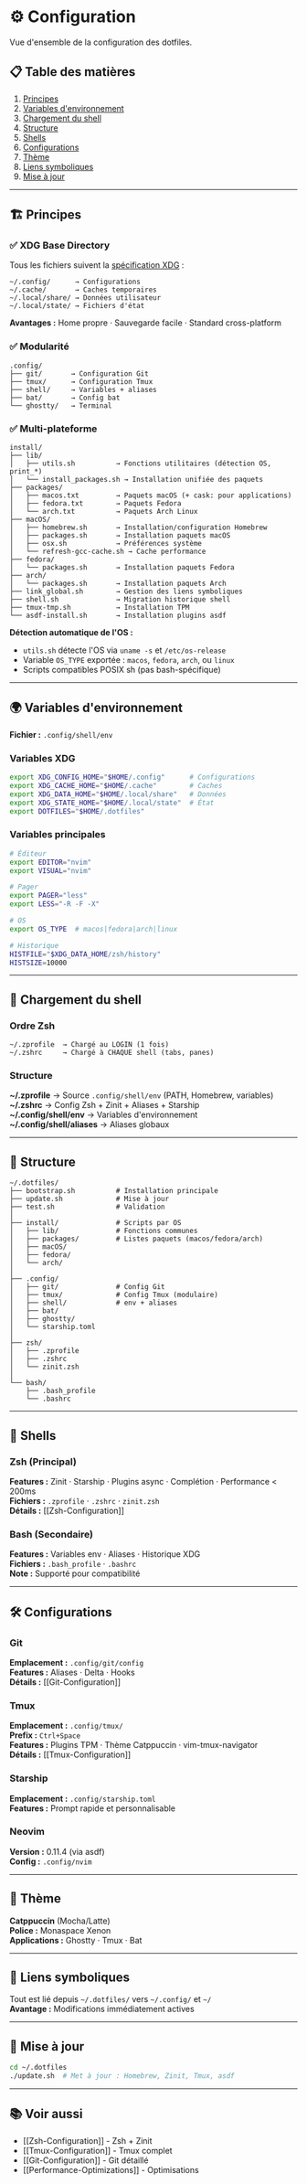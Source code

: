 # ⚙️ Configuration

Vue d'ensemble de la configuration des dotfiles.

## 📋 Table des matières

1. [Principes](#principes)
2. [Variables d'environnement](#variables-denvironnement)
3. [Chargement du shell](#chargement-du-shell)
4. [Structure](#structure)
5. [Shells](#shells)
6. [Configurations](#configurations)
7. [Thème](#thème)
8. [Liens symboliques](#liens-symboliques)
9. [Mise à jour](#mise-à-jour)

---

## 🏗️ Principes

### ✅ XDG Base Directory

Tous les fichiers suivent la [spécification XDG](https://specifications.freedesktop.org/basedir-spec/) :

```
~/.config/      → Configurations
~/.cache/       → Caches temporaires
~/.local/share/ → Données utilisateur
~/.local/state/ → Fichiers d'état
```

**Avantages :** Home propre · Sauvegarde facile · Standard cross-platform

### ✅ Modularité

```
.config/
├── git/       → Configuration Git
├── tmux/      → Configuration Tmux
├── shell/     → Variables + aliases
├── bat/       → Config bat
└── ghostty/   → Terminal
```

### ✅ Multi-plateforme

```
install/
├── lib/
│   ├── utils.sh          → Fonctions utilitaires (détection OS, print_*)
│   └── install_packages.sh → Installation unifiée des paquets
├── packages/
│   ├── macos.txt         → Paquets macOS (+ cask: pour applications)
│   ├── fedora.txt        → Paquets Fedora
│   └── arch.txt          → Paquets Arch Linux
├── macOS/
│   ├── homebrew.sh       → Installation/configuration Homebrew
│   ├── packages.sh       → Installation paquets macOS
│   ├── osx.sh            → Préférences système
│   └── refresh-gcc-cache.sh → Cache performance
├── fedora/
│   └── packages.sh       → Installation paquets Fedora
├── arch/
│   └── packages.sh       → Installation paquets Arch
├── link_global.sh        → Gestion des liens symboliques
├── shell.sh              → Migration historique shell
├── tmux-tmp.sh           → Installation TPM
└── asdf-install.sh       → Installation plugins asdf
```

**Détection automatique de l'OS :**
- `utils.sh` détecte l'OS via `uname -s` et `/etc/os-release`
- Variable `OS_TYPE` exportée : `macos`, `fedora`, `arch`, ou `linux`
- Scripts compatibles POSIX sh (pas bash-spécifique)

---

## 🌍 Variables d'environnement

**Fichier :** `.config/shell/env`

### Variables XDG

```bash
export XDG_CONFIG_HOME="$HOME/.config"      # Configurations
export XDG_CACHE_HOME="$HOME/.cache"        # Caches
export XDG_DATA_HOME="$HOME/.local/share"   # Données
export XDG_STATE_HOME="$HOME/.local/state"  # État
export DOTFILES="$HOME/.dotfiles"
```

### Variables principales

```bash
# Éditeur
export EDITOR="nvim"
export VISUAL="nvim"

# Pager
export PAGER="less"
export LESS="-R -F -X"

# OS
export OS_TYPE  # macos|fedora|arch|linux

# Historique
HISTFILE="$XDG_DATA_HOME/zsh/history"
HISTSIZE=10000
```

---

## 🔄 Chargement du shell

### Ordre Zsh

```
~/.zprofile  → Chargé au LOGIN (1 fois)
~/.zshrc     → Chargé à CHAQUE shell (tabs, panes)
```

### Structure

**~/.zprofile** → Source `.config/shell/env` (PATH, Homebrew, variables)  
**~/.zshrc** → Config Zsh + Zinit + Aliases + Starship  
**~/.config/shell/env** → Variables d'environnement  
**~/.config/shell/aliases** → Aliases globaux

---

## 📁 Structure

```
~/.dotfiles/
├── bootstrap.sh          # Installation principale
├── update.sh             # Mise à jour
├── test.sh               # Validation
│
├── install/              # Scripts par OS
│   ├── lib/              # Fonctions communes
│   ├── packages/         # Listes paquets (macos/fedora/arch)
│   ├── macOS/
│   ├── fedora/
│   └── arch/
│
├── .config/
│   ├── git/              # Config Git
│   ├── tmux/             # Config Tmux (modulaire)
│   ├── shell/            # env + aliases
│   ├── bat/
│   ├── ghostty/
│   └── starship.toml
│
├── zsh/
│   ├── .zprofile
│   ├── .zshrc
│   └── zinit.zsh
│
└── bash/
    ├── .bash_profile
    └── .bashrc
```

---

## 🐚 Shells

### Zsh (Principal)

**Features :** Zinit · Starship · Plugins async · Complétion · Performance < 200ms  
**Fichiers :** `.zprofile` · `.zshrc` · `zinit.zsh`  
**Détails :** [[Zsh-Configuration]]

### Bash (Secondaire)

**Features :** Variables env · Aliases · Historique XDG  
**Fichiers :** `.bash_profile` · `.bashrc`  
**Note :** Supporté pour compatibilité

---

## 🛠️ Configurations

### Git
**Emplacement :** `.config/git/config`  
**Features :** Aliases · Delta · Hooks  
**Détails :** [[Git-Configuration]]

### Tmux
**Emplacement :** `.config/tmux/`  
**Prefix :** `Ctrl+Space`  
**Features :** Plugins TPM · Thème Catppuccin · vim-tmux-navigator  
**Détails :** [[Tmux-Configuration]]

### Starship
**Emplacement :** `.config/starship.toml`  
**Features :** Prompt rapide et personnalisable

### Neovim
**Version :** 0.11.4 (via asdf)  
**Config :** `.config/nvim`

---

## 🎨 Thème

**Catppuccin** (Mocha/Latte)  
**Police :** Monaspace Xenon  
**Applications :** Ghostty · Tmux · Bat

---

## 🔗 Liens symboliques

Tout est lié depuis `~/.dotfiles/` vers `~/.config/` et `~/`  
**Avantage :** Modifications immédiatement actives

---

## 🔄 Mise à jour

```bash
cd ~/.dotfiles
./update.sh  # Met à jour : Homebrew, Zinit, Tmux, asdf
```

---

## 📚 Voir aussi

- [[Zsh-Configuration]] - Zsh + Zinit
- [[Tmux-Configuration]] - Tmux complet
- [[Git-Configuration]] - Git détaillé
- [[Performance-Optimizations]] - Optimisations

